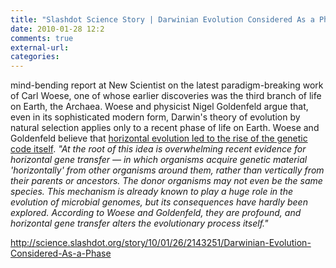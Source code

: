 ```yaml
---
title: "Slashdot Science Story | Darwinian Evolution Considered As a Phase"
date: 2010-01-28 12:2
comments: true
external-url:
categories:
---
```

mind-bending report at New Scientist on the latest paradigm-breaking work of Carl Woese, one of whose earlier discoveries was the third branch of life on Earth, the Archaea. Woese and physicist Nigel Goldenfeld argue that, even in its sophisticated modern form, Darwin's theory of evolution by natural selection applies only to a recent phase of life on Earth. Woese and Goldenfeld believe that [horizontal evolution led to the rise of the genetic code itself][1]. _"At the root of this idea is overwhelming recent evidence for horizontal gene transfer — in which organisms acquire genetic material 'horizontally' from other organisms around them, rather than vertically from their parents or ancestors. The donor organisms may not even be the same species. This mechanism is already known to play a huge role in the evolution of microbial genomes, but its consequences have hardly been explored. According to Woese and Goldenfeld, they are profound, and horizontal gene transfer alters the evolutionary process itself."_

<http://science.slashdot.org/story/10/01/26/2143251/Darwinian-Evolution-Considered-As-a-Phase>

  [1]: http://www.newscientist.com/article/mg20527441.500-horizontal-and-vertical-the-evolution-of-evolution.html?full=true&print=true
